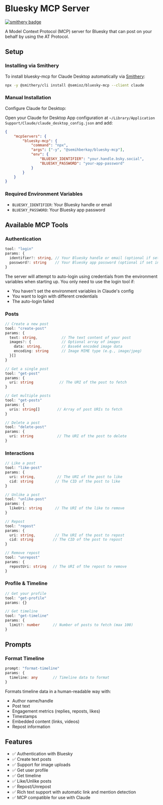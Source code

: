 # Bluesky MCP Server

[![smithery badge](https://smithery.ai/badge/@semioz/bluesky-mcp)](https://smithery.ai/server/@semioz/bluesky-mcp)

A Model Context Protocol (MCP) server for Bluesky that can post on your behalf by using the AT Protocol.

## Setup

### Installing via Smithery

To install bluesky-mcp for Claude Desktop automatically via [Smithery](https://smithery.ai/server/@semioz/bluesky-mcp):

```bash
npx -y @smithery/cli install @semioz/bluesky-mcp --client claude
```

### Manual Installation

Configure Claude for Desktop:

Open your Claude for Desktop App configuration at `~/Library/Application Support/Claude/claude_desktop_config.json` and add:

```json
{
    "mcpServers": {
        "bluesky-mcp": {
            "command": "npx",
            "args": ["-y", "@semihberkay/bluesky-mcp"],
            "env": {
                "BLUESKY_IDENTIFIER": "your.handle.bsky.social",
                "BLUESKY_PASSWORD": "your-app-password"
            }
        }
    }
}
```

### Required Environment Variables
- `BLUESKY_IDENTIFIER`: Your Bluesky handle or email
- `BLUESKY_PASSWORD`: Your Bluesky app password

## Available MCP Tools

### Authentication
```typescript
tool: "login"
params: {
  identifier?: string, // Your Bluesky handle or email (optional if set in env)
  password?: string    // Your Bluesky app password (optional if set in env)
}
```
The server will attempt to auto-login using credentials from the environment variables when starting up. You only need to use the login tool if:
- You haven't set the environment variables in Claude's config
- You want to login with different credentials
- The auto-login failed

### Posts
```typescript
// Create a new post
tool: "create-post"
params: {
  text: string,           // The text content of your post
  images?: {              // Optional array of images
    data: string,         // Base64 encoded image data
    encoding: string      // Image MIME type (e.g., image/jpeg)
  }[]
}

// Get a single post
tool: "get-post"
params: {
  uri: string            // The URI of the post to fetch
}

// Get multiple posts
tool: "get-posts"
params: {
  uris: string[]        // Array of post URIs to fetch
}

// Delete a post
tool: "delete-post"
params: {
  uri: string           // The URI of the post to delete
}
```

### Interactions
```typescript
// Like a post
tool: "like-post"
params: {
  uri: string,          // The URI of the post to like
  cid: string          // The CID of the post to like
}

// Unlike a post
tool: "unlike-post"
params: {
  likeUri: string      // The URI of the like to remove
}

// Repost
tool: "repost"
params: {
  uri: string,         // The URI of the post to repost
  cid: string         // The CID of the post to repost
}

// Remove repost
tool: "unrepost"
params: {
  repostUri: string   // The URI of the repost to remove
}
```

### Profile & Timeline
```typescript
// Get your profile
tool: "get-profile"
params: {}

// Get timeline
tool: "get-timeline"
params: {
  limit?: number      // Number of posts to fetch (max 100)
}
```

## Prompts

### Format Timeline
```typescript
prompt: "format-timeline"
params: {
  timeline: any       // Timeline data to format
}
```
Formats timeline data in a human-readable way with:
- Author name/handle
- Post text
- Engagement metrics (replies, reposts, likes)
- Timestamps
- Embedded content (links, videos)
- Repost information

## Features

- ✅ Authentication with Bluesky
- ✅ Create text posts
- ✅ Support for image uploads
- ✅ Get user profile
- ✅ Get timeline
- ✅ Like/Unlike posts
- ✅ Repost/Unrepost
- ✅ Rich text support with automatic link and mention detection
- ✅ MCP compatible for use with Claude
